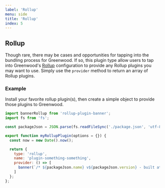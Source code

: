```yaml
---
label: 'Rollup'
menu: side
title: 'Rollup'
index: 5
---
```


## Rollup

Though rare, there may be cases and opportunities for tapping into the bundling process for Greenwood.  If so, this plugin type allow users to tap into Greenwood's [Rollup](https://rollupjs.org/) configuration to provide any Rollup plugins you may want to use.  Simply use the `provider` method to return an array of Rollup plugins.

### Example
Install your favorite rollup plugin(s), then create a simple object to provide those plugins to Greenwood.

```javascript
import bannerRollup from 'rollup-plugin-banner';
import fs from 'fs';

const packageJson = JSON.parse(fs.readFileSync('./package.json', 'utf-8'));

export function myRollupPlugin(options = {}) {
  const now = new Date().now();

  return {
    type: 'rollup',
    name: 'plugin-something-something',
    provider: () => [
      banner(`/* ${packageJson.name} v${packageJson.version} - built at ${now}. */`)
    ]
  };
};
```
